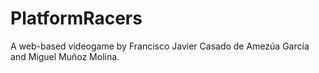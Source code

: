 # PlatformRacers
A web-based videogame by Francisco Javier Casado de Amezúa García and Miguel Muñoz Molina.
